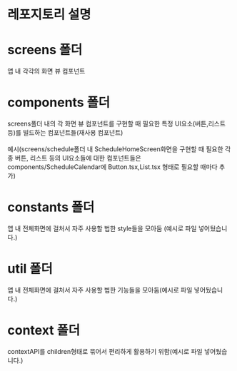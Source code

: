 # 레포지토리 설명
# screens 폴더 
앱 내 각각의 화면 뷰 컴포넌트 

# components 폴더 
screens폴더 내의 각 화면 뷰 컴포넌트를 구현할 때 필요한 특정 UI요소(버튼,리스트 등)를 빌드하는 컴포넌트들(재사용 컴포넌트) 
                  <br/><br/>예시(screens/schedule폴더 내 ScheduleHomeScreen화면을 구현할 때 필요한 각종 버튼, 리스트 등의 UI요소들에 대한 컴포넌트들은 components/ScheduleCalendar에 Button.tsx,List.tsx 형태로 필요할 때마다 추가)

# constants 폴더 
앱 내 전체화면에 걸처서 자주 사용할 법한 style들을 모아둠 (예시로 파일 넣어뒀습니다.)

# util 폴더
앱 내 전체화면에 걸처서 자주 사용할 법한 기능들을 모아둠(예시로 파일 넣어뒀습니다.)

# context 폴더
contextAPI를 children형태로 묶어서 편리하게 활용하기 위함(예시로 파일 넣어뒀습니다.)



